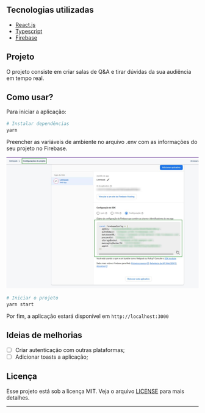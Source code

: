 ## Tecnologias utilizadas

- [React.js](https://pt-br.reactjs.org/)
- [Typescript](https://www.typescriptlang.org/)
- [Firebase](https://firebase.google.com/)

## Projeto
O projeto consiste em criar salas de Q&A e tirar dúvidas da sua audiência em tempo real.

## Como usar?
Para iniciar a aplicação: 
```sh
# Instalar dependências
yarn
```

Preencher as variáveis de ambiente no arquivo .env com as informações do seu projeto no Firebase.

![Configurações Firebase](./src/assets/images/firebase_readme.jpg?raw=true "Configurações Firebase")

```sh
# Iniciar o projeto
yarn start
```

Por fim, a aplicação estará disponível em `http://localhost:3000`

## Ideias de melhorias
- [ ] Criar autenticação com outras plataformas;
- [ ] Adicionar toasts a aplicação;

## Licença

Esse projeto está sob a licença MIT. Veja o arquivo [LICENSE](LICENSE) para mais detalhes.

---